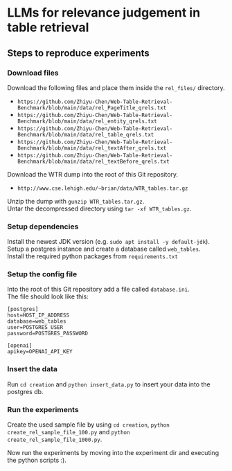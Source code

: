 # LLMs for relevance judgement in table retrieval



## Steps to reproduce experiments


### Download files

Download the following files and place them inside the `rel_files/` directory.
- `https://github.com/Zhiyu-Chen/Web-Table-Retrieval-Benchmark/blob/main/data/rel_PageTitle_qrels.txt`
- `https://github.com/Zhiyu-Chen/Web-Table-Retrieval-Benchmark/blob/main/data/rel_entity_qrels.txt`
- `https://github.com/Zhiyu-Chen/Web-Table-Retrieval-Benchmark/blob/main/data/rel_table_qrels.txt `
- `https://github.com/Zhiyu-Chen/Web-Table-Retrieval-Benchmark/blob/main/data/rel_textAfter_qrels.txt`
- `https://github.com/Zhiyu-Chen/Web-Table-Retrieval-Benchmark/blob/main/data/rel_textBefore_qrels.txt`

Download the WTR dump into the root of this Git repository.  
- `http://www.cse.lehigh.edu/~brian/data/WTR_tables.tar.gz`   

Unzip the dump with `gunzip WTR_tables.tar.gz`.  
Untar the decompressed directory using `tar -xf WTR_tables.gz`.  

### Setup dependencies
Install the newest JDK version (e.g. `sudo apt install -y default-jdk`).  
Setup a postgres instance and create a database called `web_tables`.  
Install the required python packages from `requirements.txt` 

### Setup the config file
Into the root of this Git repository add a file called `database.ini`.  
The file should look like this:

```
[postgres]
host=HOST_IP_ADDRESS
database=web_tables
user=POSTGRES_USER
password=POSTGRES_PASSWORD

[openai]
apikey=OPENAI_API_KEY
```

### Insert the data
Run `cd creation` and `python insert_data.py` to insert your data into the postgres db. 


### Run the experiments

Create the used sample file by using `cd creation`, `python create_rel_sample_file_100.py` and `python create_rel_sample_file_1000.py`.


Now run the experiments by moving into the experiment dir and executing the python scripts :).